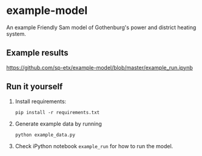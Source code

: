 # example-model

An example Friendly Sam model of Gothenburg's power and district heating system.

## Example results

https://github.com/sp-etx/example-model/blob/master/example_run.ipynb

## Run it yourself

1. Install requirements:

    ```
    pip install -r requirements.txt
    ```

2. Generate example data by running

    ```
    python example_data.py
    ```

3. Check iPython notebook `example_run` for how to run the model.
